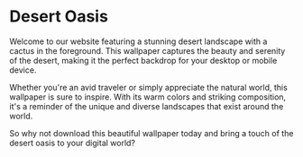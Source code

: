 <!--font:Poppins-->

# Desert Oasis

Welcome to our website featuring a stunning desert landscape with a cactus in the foreground. This wallpaper captures the beauty and serenity of the desert, making it the perfect backdrop for your desktop or mobile device.

Whether you're an avid traveler or simply appreciate the natural world, this wallpaper is sure to inspire. With its warm colors and striking composition, it's a reminder of the unique and diverse landscapes that exist around the world.

So why not download this beautiful wallpaper today and bring a touch of the desert oasis to your digital world?

<!--

Write me markdown content of website with wallpaper:

"A desert landscape with a cactus in the foreground"

The header of the page should not be copy of the text but rather a real content of the website which is using this wallpaper.


---


# Desert Oasis

Welcome to our website featuring a stunning desert landscape with a cactus in the foreground. This wallpaper captures the beauty and serenity of the desert, making it the perfect backdrop for your desktop or mobile device.

Whether you're an avid traveler or simply appreciate the natural world, this wallpaper is sure to inspire. With its warm colors and striking composition, it's a reminder of the unique and diverse landscapes that exist around the world.

So why not download this beautiful wallpaper today and bring a touch of the desert oasis to your digital world?


---


Write me a Google font which is best fitting for the website.

Pick from the list:
- Lobster
- Orbitron
- Exo 2
- Poppins
- Roboto
- Open Sans
- Playfair Display
- Lato
- Great Vibes
- IBM Plex Sans
- Barlow Condensed
- Alegreya
- Montserrat
- Inter
- Futura
- Raleway
- Dancing Script


Write just the font name nothing else.


---


Poppins

-->
